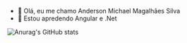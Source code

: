 - 👋 Olá, eu me chamo Anderson Michael Magalhães Silva
- 🌱 Estou apredendo Angular e .Net

![Anurag's GitHub stats](https://github-readme-stats.vercel.app/api?username=andersonwide&show_icons=true&theme=dracula) 
<!--- [![Top Langs](https://github-readme-stats.vercel.app/api/top-langs/?username=andersonwide&show_icons=true&theme=dracula)](https://github.com/andersonwide)





<!---
andersonwide/andersonwide is a ✨ special ✨ repository because its `README.md` (this file) appears on your GitHub profile.
You can click the Preview link to take a look at your changes.
--->
